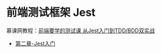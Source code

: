 # 前端测试框架 Jest

慕课网教程：[前端要学的测试课 从Jest入门到TDD/BDD双实战](https://coding.imooc.com/class/372.html)


* [第二章-Jest入门](./第二章-Jest入门.md)
